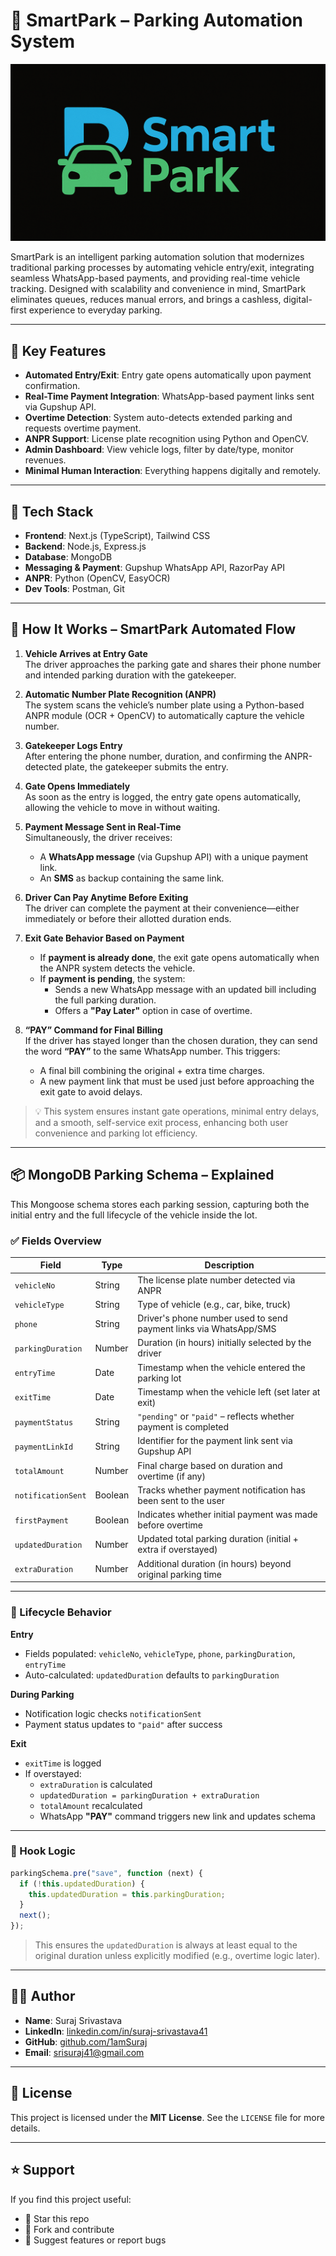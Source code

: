 # 🚗 SmartPark – Parking Automation System

![LOGO](./frontend/public/SmartParkLOGO2.png)

SmartPark is an intelligent parking automation solution that modernizes traditional parking processes by automating vehicle entry/exit, integrating seamless WhatsApp-based payments, and providing real-time vehicle tracking. Designed with scalability and convenience in mind, SmartPark eliminates queues, reduces manual errors, and brings a cashless, digital-first experience to everyday parking.

---

## 📌 Key Features

- **Automated Entry/Exit**: Entry gate opens automatically upon payment confirmation.
- **Real-Time Payment Integration**: WhatsApp-based payment links sent via Gupshup API.
- **Overtime Detection**: System auto-detects extended parking and requests overtime payment.
- **ANPR Support**: License plate recognition using Python and OpenCV.
- **Admin Dashboard**: View vehicle logs, filter by date/type, monitor revenues.
- **Minimal Human Interaction**: Everything happens digitally and remotely.

---

## 🧱 Tech Stack

- **Frontend**: Next.js (TypeScript), Tailwind CSS
- **Backend**: Node.js, Express.js
- **Database**: MongoDB
- **Messaging & Payment**: Gupshup WhatsApp API, RazorPay API
- **ANPR**: Python (OpenCV, EasyOCR)
- **Dev Tools**: Postman, Git

---

## 🏁 How It Works – SmartPark Automated Flow

1. **Vehicle Arrives at Entry Gate**  
   The driver approaches the parking gate and shares their phone number and intended parking duration with the gatekeeper.

2. **Automatic Number Plate Recognition (ANPR)**  
   The system scans the vehicle’s number plate using a Python-based ANPR module (OCR + OpenCV) to automatically capture the vehicle number.

3. **Gatekeeper Logs Entry**  
   After entering the phone number, duration, and confirming the ANPR-detected plate, the gatekeeper submits the entry.

4. **Gate Opens Immediately**  
   As soon as the entry is logged, the entry gate opens automatically, allowing the vehicle to move in without waiting.

5. **Payment Message Sent in Real-Time**  
   Simultaneously, the driver receives:

   - A **WhatsApp message** (via Gupshup API) with a unique payment link.
   - An **SMS** as backup containing the same link.

6. **Driver Can Pay Anytime Before Exiting**  
   The driver can complete the payment at their convenience—either immediately or before their allotted duration ends.

7. **Exit Gate Behavior Based on Payment**

   - If **payment is already done**, the exit gate opens automatically when the ANPR system detects the vehicle.
   - If **payment is pending**, the system:
     - Sends a new WhatsApp message with an updated bill including the full parking duration.
     - Offers a **"Pay Later"** option in case of overtime.

8. **“PAY” Command for Final Billing**  
   If the driver has stayed longer than the chosen duration, they can send the word **“PAY”** to the same WhatsApp number. This triggers:
   - A final bill combining the original + extra time charges.
   - A new payment link that must be used just before approaching the exit gate to avoid delays.

> 💡 This system ensures instant gate operations, minimal entry delays, and a smooth, self-service exit process, enhancing both user convenience and parking lot efficiency.

---

## 📦 MongoDB Parking Schema – Explained

This Mongoose schema stores each parking session, capturing both the initial entry and the full lifecycle of the vehicle inside the lot.

### ✅ Fields Overview

| Field              | Type    | Description                                                       |
| ------------------ | ------- | ----------------------------------------------------------------- |
| `vehicleNo`        | String  | The license plate number detected via ANPR                        |
| `vehicleType`      | String  | Type of vehicle (e.g., car, bike, truck)                          |
| `phone`            | String  | Driver's phone number used to send payment links via WhatsApp/SMS |
| `parkingDuration`  | Number  | Duration (in hours) initially selected by the driver              |
| `entryTime`        | Date    | Timestamp when the vehicle entered the parking lot                |
| `exitTime`         | Date    | Timestamp when the vehicle left (set later at exit)               |
| `paymentStatus`    | String  | `"pending"` or `"paid"` – reflects whether payment is completed   |
| `paymentLinkId`    | String  | Identifier for the payment link sent via Gupshup API              |
| `totalAmount`      | Number  | Final charge based on duration and overtime (if any)              |
| `notificationSent` | Boolean | Tracks whether payment notification has been sent to the user     |
| `firstPayment`     | Boolean | Indicates whether initial payment was made before overtime        |
| `updatedDuration`  | Number  | Updated total parking duration (initial + extra if overstayed)    |
| `extraDuration`    | Number  | Additional duration (in hours) beyond original parking time       |

---

### 🔄 Lifecycle Behavior

**Entry**

- Fields populated: `vehicleNo`, `vehicleType`, `phone`, `parkingDuration`, `entryTime`
- Auto-calculated: `updatedDuration` defaults to `parkingDuration`

**During Parking**

- Notification logic checks `notificationSent`
- Payment status updates to `"paid"` after success

**Exit**

- `exitTime` is logged
- If overstayed:
  - `extraDuration` is calculated
  - `updatedDuration = parkingDuration + extraDuration`
  - `totalAmount` recalculated
  - WhatsApp **"PAY"** command triggers new link and updates schema

---

### 🧠 Hook Logic

```js
parkingSchema.pre("save", function (next) {
  if (!this.updatedDuration) {
    this.updatedDuration = this.parkingDuration;
  }
  next();
});
```

> This ensures the `updatedDuration` is always at least equal to the original duration unless explicitly modified (e.g., overtime logic later).

---

## 👨‍💻 Author

- **Name**: Suraj Srivastava
- **LinkedIn**: [linkedin.com/in/suraj-srivastava41](https://linkedin.com/in/suraj-srivastava41)
- **GitHub**: [github.com/1amSuraj](https://github.com/1amSuraj)
- **Email**: srisuraj41@gmail.com

---

## 📄 License

This project is licensed under the **MIT License**. See the `LICENSE` file for more details.

---

## ⭐️ Support

If you find this project useful:

- 🌟 Star this repo
- 🔁 Fork and contribute
- 🧠 Suggest features or report bugs
